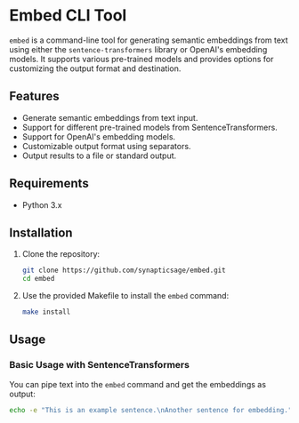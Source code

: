 # Embed CLI Tool

`embed` is a command-line tool for generating semantic embeddings from text using either the `sentence-transformers` library or OpenAI's embedding models. It supports various pre-trained models and provides options for customizing the output format and destination.

## Features

- Generate semantic embeddings from text input.
- Support for different pre-trained models from SentenceTransformers.
- Support for OpenAI's embedding models.
- Customizable output format using separators.
- Output results to a file or standard output.

## Requirements

- Python 3.x

## Installation

1. Clone the repository:

    ```sh
    git clone https://github.com/synapticsage/embed.git
    cd embed
    ```

2. Use the provided Makefile to install the `embed` command:

    ```sh
    make install
    ```

## Usage

### Basic Usage with SentenceTransformers

You can pipe text into the `embed` command and get the embeddings as output:

```sh
echo -e "This is an example sentence.\nAnother sentence for embedding." | embed
